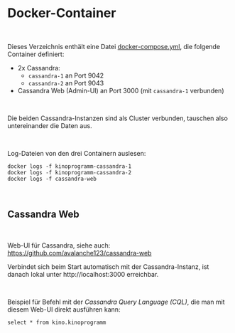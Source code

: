 # Docker-Container #

<br>

Dieses Verzeichnis enthält eine Datei [docker-compose.yml](docker-compose.yml),
die folgende Container definiert:

* 2x Cassandra:
  * `cassandra-1` an Port 9042
  * `cassandra-2` an Port 9043
* Cassandra Web (Admin-UI) an Port 3000 (mit `cassandra-1` verbunden)

<br>

Die beiden Cassandra-Instanzen sind als Cluster verbunden, tauschen also untereinander
die Daten aus.

<br>

Log-Dateien von den drei Containern auslesen:
```
docker logs -f kinoprogramm-cassandra-1
docker logs -f kinoprogramm-cassandra-2
docker logs -f cassandra-web
```

<br>

## Cassandra Web ##

<br>

Web-UI für Cassandra, siehe auch: https://github.com/avalanche123/cassandra-web

Verbindet sich beim Start automatisch mit der Cassandra-Instanz, ist danach
lokal unter http://localhost:3000 erreichbar.

<br>

Beispiel für Befehl mit der *Cassandra Query Language (CQL)*, die man mit diesem Web-UI direkt ausführen kann:
```
select * from kino.kinoprogramm
```

<br>